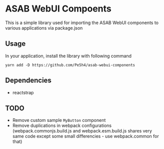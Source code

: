 # ASAB WebUI Compoents

This is a simple library used for importing the ASAB WebUI components to various applications via package.json

## Usage

In your application, install the library with following command

```
yarn add -D https://github.com/Pe5h4/asab-webui-components
```
## Dependencies

- reactstrap

## TODO

- Remove custom sample `MyButton` component
- Remove duplications in webpack configurations (webpack.commonjs.build.js and webpack.esm.build.js shares very same code except some small differencies - use webpack.common for that)
